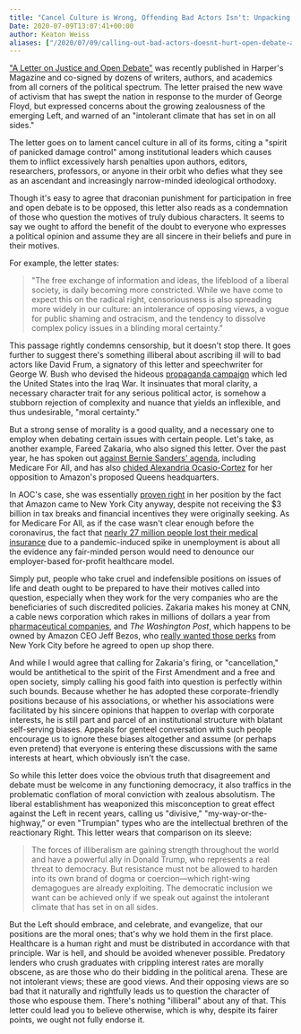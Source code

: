 ```yaml
---
title: "Cancel Culture is Wrong, Offending Bad Actors Isn't: Unpacking the Harper's Letter"
Date: 2020-07-09T13:07:41+00:00
author: Keaton Weiss
aliases: ["/2020/07/09/calling-out-bad-actors-doesnt-hurt-open-debate-a-response-to-the-harpers-letter"]
---
```


["A Letter on Justice and Open Debate"](https://harpers.org/a-letter-on-justice-and-open-debate/) was recently published in Harper's Magazine and co-signed by dozens of writers, authors, and academics from all corners of the political spectrum. The letter praised the new wave of activism that has swept the nation in response to the murder of George Floyd, but expressed concerns about the growing zealousness of the emerging Left, and warned of an "intolerant climate that has set in on all sides."

The letter goes on to lament cancel culture in all of its forms, citing a "spirit of panicked damage control" among institutional leaders which causes them to inflict excessively harsh penalties upon authors, editors, researchers, professors, or anyone in their orbit who defies what they see as an ascendant and increasingly narrow-minded ideological orthodoxy. 

Though it's easy to agree that draconian punishment for participation in free and open debate is to be opposed, this letter also reads as a condemnation of those who question the motives of truly dubious characters. It seems to say we ought to afford the benefit of the doubt to everyone who expresses a political opinion and assume they are all sincere in their beliefs and pure in their motives.

For example, the letter states:

> "The free exchange of information and ideas, the lifeblood of a liberal society, is daily becoming more constricted. While we have come to expect this on the radical right, censoriousness is also spreading more widely in our culture: an intolerance of opposing views, a vogue for public shaming and ostracism, and the tendency to dissolve complex policy issues in a blinding moral certainty."

This passage rightly condemns censorship, but it doesn't stop there. It goes further to suggest there's something illiberal about ascribing ill will to bad actors like David Frum, a signatory of this letter and speechwriter for George W. Bush who devised the hideous [propaganda campaign](https://www.thedailybeast.com/why-axis-of-evil-is-still-rightdavid-frum) which led the United States into the Iraq War. It insinuates that moral clarity, a necessary character trait for any serious political actor, is somehow a stubborn rejection of complexity and nuance that yields an inflexible, and thus undesirable, "moral certainty."

But a strong sense of morality is a good quality, and a necessary one to employ when debating certain issues with certain people. Let's take, as another example, Fareed Zakaria, who also signed this letter. Over the past year, he has spoken out [against Bernie Sanders' agenda](https://www.youtube.com/watch?v=5P4ubDTpjhI), including Medicare For All, and has also [chided Alexandria Ocasio-Cortez](https://www.washingtonpost.com/opinions/the-left-is-bubbling-with-ideas-theyre-just-the-wrong-ones/2019/02/21/3d751f92-361b-11e9-854a-7a14d7fec96a_story.html) for her opposition to Amazon's proposed Queens headquarters.

In AOC's case, she was essentially [proven right](https://www.cnbc.com/2019/12/09/amazon-to-lease-space-in-manhattan-less-than-a-year-after-hq2-fallout.html) in her position by the fact that Amazon came to New York City anyway, despite not receiving the $3 billion in tax breaks and financial incentives they were originally seeking. As for Medicare For All, as if the case wasn't clear enough before the coronavirus, the fact that [nearly 27 million people lost their medical insurance](https://www.cnn.com/2020/05/13/politics/health-insurance-uninsured-unemployed-covid-kaiser/index.html) due to a pandemic-induced spike in unemployment is about all the evidence any fair-minded person would need to denounce our employer-based for-profit healthcare model.

Simply put, people who take cruel and indefensible positions on issues of life and death ought to be prepared to have their motives called into question, especially when they work for the very companies who are the beneficiaries of such discredited policies. Zakaria makes his money at CNN, a cable news corporation which rakes in millions of dollars a year from [pharmaceutical companies](https://www.fiercepharma.com/marketing/dem-2020-debates-sen-sanders-calls-out-healthcare-and-pharma-industry-for-ads-during), and *The Washington Post*, which happens to be owned by Amazon CEO Jeff Bezos, who [really wanted those perks](https://fortune.com/2019/02/14/amazon-hq2-bezos-queens-aoc-nyc/) from New York City before he agreed to open up shop there. 

And while I would agree that calling for Zakaria's firing, or "cancellation," would be antithetical to the spirit of the First Amendment and a free and open society, simply calling his good faith into question is perfectly within such bounds. Because whether he has adopted these corporate-friendly positions because of his associations, or whether his associations were facilitated by his sincere opinions that happen to overlap with corporate interests, he is still part and parcel of an institutional structure with blatant self-serving biases. Appeals for genteel conversation with such people encourage us to ignore these biases altogether and assume (or perhaps even pretend) that everyone is entering these discussions with the same interests at heart, which obviously isn't the case.

So while this letter does voice the obvious truth that disagreement and debate must be welcome in any functioning democracy, it also traffics in the problematic conflation of moral conviction with zealous absolutism. The liberal establishment has weaponized this misconception to great effect against the Left in recent years, calling us "divisive," "my-way-or-the-highway," or even "Trumpian" types who are the intellectual brethren of the reactionary Right. This letter wears that comparison on its sleeve:

> The forces of illiberalism are gaining strength throughout the world and have a powerful ally in Donald Trump, who represents a real threat to democracy. But resistance must not be allowed to harden into its own brand of dogma or coercion—which right-wing demagogues are already exploiting. The democratic inclusion we want can be achieved only if we speak out against the intolerant climate that has set in on all sides.

But the Left should embrace, and celebrate, and evangelize, that our positions are the moral ones; that's why we hold them in the first place. Healthcare is a human right and must be distributed in accordance with that principle. War is hell, and should be avoided whenever possible. Predatory lenders who crush graduates with crippling interest rates are morally obscene, as are those who do their bidding in the political arena. These are not intolerant views; these are good views. And their opposing views are so bad that it naturally and rightfully leads us to question the character of those who espouse them. There's nothing "illiberal" about any of that. This letter could lead you to believe otherwise, which is why, despite its fairer points, we ought not fully endorse it.
